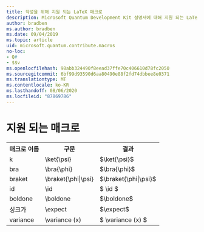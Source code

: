 ```yaml
---
title: 작성을 위해 지원 되는 LaTeX 매크로
description: Microsoft Quantum Development Kit 설명서에 대해 지원 되는 LaTeX 매크로의 목록입니다.
author: bradben
ms.author: bradben
ms.date: 09/04/2019
ms.topic: article
uid: microsoft.quantum.contribute.macros
no-loc:
- Q#
- $$v
ms.openlocfilehash: 98abb324490f8eead37ffe70c406610d78fc2050
ms.sourcegitcommit: 6bf99d93590d6aa80490e88f2fd74dbbee8e0371
ms.translationtype: MT
ms.contentlocale: ko-KR
ms.lasthandoff: 08/06/2020
ms.locfileid: "87869786"
---
```

# <a name="supported-macros"></a>지원 되는 매크로

<table>
<tr><th>매크로 이름</th><th>구문</th><th>결과</th></tr>
<tr><td>k</td><td>\ket{\psi}</td><td>$\ket{\psi}$</td></tr>
<tr><td>bra</td><td>\bra{\phi}</td><td>$\bra{\phi}$</td></tr>
<tr><td>braket</td><td>\braket{\phi|\psi}</td><td>$\braket{\phi|\psi}$</td></tr>
<tr><td>id</td><td>\id</td><td>$ \id $</td></tr>
<tr><td>boldone</td><td>\boldone</td><td>$\boldone$</td></tr>
<tr><td>싱크가</td><td>\expect</td><td>$\expect$</td></tr>
<tr><td>variance</td><td>\variance (x)</td><td>$ \variance (x) $</td></tr>
</table>